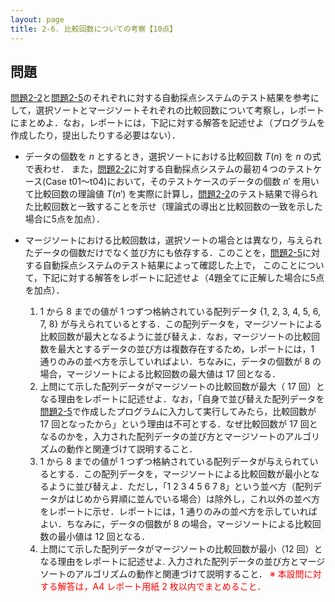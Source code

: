 ```yaml
---
layout: page
title: 2-6. 比較回数についての考察【10点】
---
```

## 問題
[問題2-2](p22.html "問題2-2")と[問題2-5](p25.html "問題2-5")のそれぞれに対する自動採点システムのテスト結果を参考にして，選択ソートとマージソートそれぞれの比較回数について考察し，レポートにまとめよ．なお，レポートには，下記に対する解答を記述せよ（プログラムを作成したり，提出したりする必要はない）．

- データの個数を $n$ とするとき，選択ソートにおける比較回数 $T(n)$ を $n$ の式で表わせ．
また，[問題2-2](p22.html "問題2-2")に対する自動採点システムの最初４つのテストケース(Case t01〜t04)において，そのテストケースのデータの個数 $n'$ を用いて比較回数の理論値 $T(n')$ を実際に計算し，[問題2-2](p22.html "問題2-2")のテスト結果で得られた比較回数と一致することを示せ（理論式の導出と比較回数の一致を示した場合に5点を加点）．

- マージソートにおける比較回数は，選択ソートの場合とは異なり，与えられたデータの個数だけでなく並び方にも依存する．このことを，[問題2-5](p25.html "問題2-5")に対する自動採点システムのテスト結果によって確認した上で，
このことについて，下記に対する解答をレポートに記述せよ（4題全てに正解した場合に5点を加点）．
  1. 1 から 8 までの値が 1 つずつ格納されている配列データ {1, 2, 3, 4, 5, 6, 7, 8} が与えられているとする．この配列データを，マージソートによる比較回数が最大となるように並び替えよ．なお，マージソートの比較回数を最大とするデータの並び方は複数存在するため，レポートには，1 通りのみの並べ方を示していればよい．ちなみに，データの個数が 8 の場合，マージソートによる比較回数の最大値は 17 回となる．
  2. 上問にて示した配列データがマージソートの比較回数が最大（ 17 回）となる理由をレポートに記述せよ．なお，「自身で並び替えた配列データを[問題2-5](p25.html "問題2-5")で作成したプログラムに入力して実行してみたら，比較回数が 17 回となったから」という理由は不可とする．なぜ比較回数が 17 回となるのかを，入力された配列データの並び方とマージソートのアルゴリズムの動作と関連づけて説明すること．
  3. 1 から 8 までの値が 1 つずつ格納されている配列データが与えられているとする．この配列データを，マージソートによる比較回数が最小となるように並び替えよ．ただし，「1 2 3 4 5 6 7 8」という並べ方（配列データがはじめから昇順に並んでいる場合）は除外し，これ以外の並べ方をレポートに示せ．レポートには，1 通りのみの並べ方を示していればよい．ちなみに，データの個数が 8 の場合，マージソートによる比較回数の最小値は 12 回となる．
  4. 上問にて示した配列データがマージソートの比較回数が最小（12 回）となる理由をレポートに記述せよ. 入力された配列データの並び方とマージソートのアルゴリズムの動作と関連づけて説明すること．
<font color="red">※ 本設問に対する解答は，A4 レポート用紙 2 枚以内でまとめること．</font>
